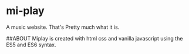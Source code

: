 # mi-play
A music website. That's Pretty much what it is.

##ABOUT
Miplay is created with html css and vanilla javascript using the ES5 and ES6 syntax. 
